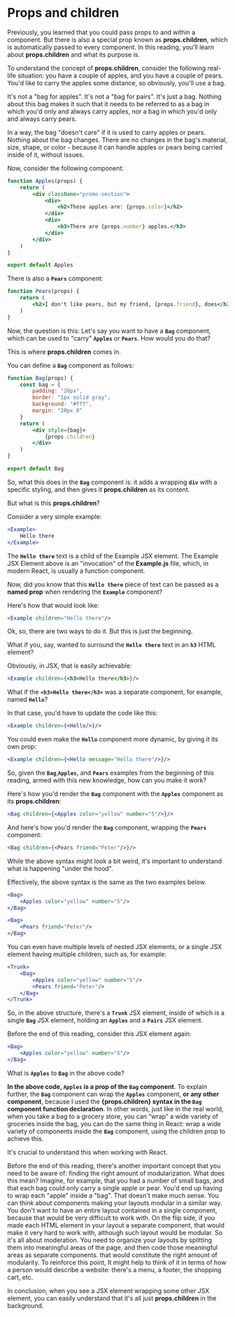 # Props and children

Previously, you learned that you could pass props to and within a component. But there is also a special prop known as 
**props.children**, which is automatically passed to every component. In this reading, you’ll learn about 
**props.children** and what its purpose is.

To understand the concept of **props.children**, consider the following real-life situation: you have a couple of
apples, and you have a couple of pears. You'd like to carry the apples some distance, so obviously, you'll use a bag.

It's not a "bag for apples". It's not a "bag for pairs". It's just a bag. Nothing about this bag makes it such that it
needs to be referred to as a bag in which you'd only and always carry apples, nor a bag in which you'd only and always
carry pears.

In a way, the bag "doesn't care" if it is used to carry apples or pears. Nothing about the bag changes. There are no
changes in the bag's material, size, shape, or color - because it can handle apples or pears being carried inside of it,
without issues.

Now, consider the following component:

```jsx
function Apples(props) {
    return (
        <div className="promo-section">
            <div>
                <h2>These apples are: {props.color}</h2>
            </div>
            <div>
                <h3>There are {props.number} apples.</h3>
            </div>
        </div>
    )
}

export default Apples
```

There is also a **`Pears`** component:

```jsx
function Pears(props) {
    return (
        <h2>I don't like pears, but my friend, {props.friend}, does</h2>
    )
}
```

Now, the question is this: Let's say you want to have a **`Bag`** component, which can be used to "carry" **`Apples`**
or **`Pears`**. How would you do that?

This is where **props.children** comes in.

You can define a **`Bag`** component as follows:

```jsx
function Bag(props) {
    const bag = {
        padding: "20px",
        border: "1px solid gray",
        background: "#fff",
        margin: "20px 0"
    }
    return (
        <div style={bag}>
            {props.children}
        </div>
    )
}

export default Bag
```

So, what this does in the **`Bag`** component is: it adds a wrapping **`div`** with a specific styling, and then gives
it **props.children** as its content.

But what is this **props.children**?

Consider a very simple example:

```jsx
<Example>
    Hello there
</Example>
```

The **`Hello there`** text is a child of the Example JSX element. The Example JSX Element above is an "invocation" of
the **Example.js** file, which, in modern React, is usually a function component.

Now, did you know that this **`Hello there`** piece of text can be passed as a **named prop** when rendering the 
**`Example`** component?

Here's how that would look like:

```jsx
<Example children="Hello there"/>
```

Ok, so, there are two ways to do it. But this is just the beginning.

What if you, say, wanted to surround the **`Hello there`** text in an **`h3`** HTML element?

Obviously, in JSX, that is easily achievable:

```jsx
<Example children={<h3>Hello there</h3>}/>
```

What if the **`<h3>Hello there</h3>`** was a separate component, for example, named **`Hello`**?

In that case, you'd have to update the code like this:

```jsx
<Example children={<Hello/>}/>
```

You could even make the **`Hello`** component more dynamic, by giving it its own prop:

```jsx
<Example children={<Hello message="Hello there"/>}/>
```

So, given the **`Bag`**,**`Apples`**, and **`Pears`** examples from the beginning of this reading, armed with this new
knowledge, how can you make it work?

Here's how you'd render the **`Bag`** component with the **`Apples`** component as its **props.children**:

```jsx
<Bag children={<Apples color="yellow" number="5"/>}/>
```

And here's how you'd render the **`Bag`** component, wrapping the **`Pears`** component:

```jsx
<Bag children={<Pears friend="Peter"/>}/>
```

While the above syntax might look a bit weird, it's important to understand what is happening "under the hood".

Effectively, the above syntax is the same as the two examples below.

```jsx
<Bag>
    <Apples color="yellow" number="5"/>
</Bag>
```

```jsx
<Bag>
    <Pears friend="Peter"/>
</Bag>
```

You can even have multiple levels of nested JSX elements, or a single JSX element having multiple children, such as, for
example:

```jsx
<Trunk>
    <Bag>
        <Apples color="yellow" number="5"/>
        <Pears friend="Peter"/>
    </Bag>
</Trunk>
```

So, in the above structure, there's a **`Trunk`** JSX element, inside of which is a single **`Bag`** JSX element,
holding an **`Apples`** and a **`Pairs`** JSX element.

Before the end of this reading, consider this JSX element again:

```jsx
<Bag>
    <Apples color="yellow" number="5"/>
</Bag>
```

What is **`Apples`** to **`Bag`** in the above code?

**In the above code, `Apples` is a prop of the `Bag` component**. To explain further, the **`Bag`** component can wrap
the **`Apples`** component, **or __any__ other component**, because I used the **{props.children} syntax in the `Bag`
component function declaration**. In other words, just like in the real world, when you take a bag to a grocery store,
you can “wrap” a wide variety of groceries inside the bag, you can do the same thing in React: wrap a wide variety of
components inside the **`Bag`** component, using the children prop to achieve this.

It's crucial to understand this when working with React.

Before the end of this reading, there's another important concept that you need to be aware of: finding the right amount
of modularization. What does this mean? Imagine, for example, that you had a number of small bags, and that each bag
could only carry a single apple or pear. You'd end up having to wrap each "apple" inside a "bag". That doesn't make much
sense. You can think about components making your layouts modular in a similar way. You don't want to have an entire
layout contained in a single component, because that would be very difficult to work with. On the flip side, if you made
each HTML element in your layout a separate component, that would make it very hard to work with, although such layout
would be modular. So it's all about moderation. You need to organize your layouts by splitting them into meaningful
areas of the page, and then code those meaningful areas as separate components. that would constitute the right amount
of modularity. To reinforce this point, It might help to think of it in terms of how a person would describe a website:
there's a menu, a footer, the shopping cart, etc.

In conclusion, when you see a JSX element wrapping some other JSX element, you can easily understand that it's all just
**props.children** in the background.
